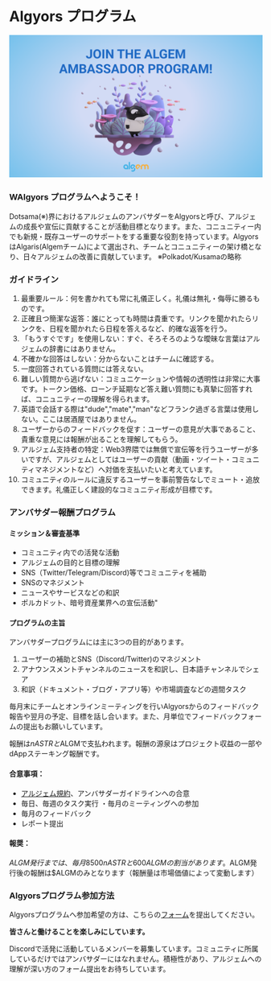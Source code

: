 # Algyors プログラム

![](<../../.gitbook/assets/Ambassador program twitter bg.png>)

### WAlgyors プログラムへようこそ！

Dotsama(※)界におけるアルジェムのアンバサダーをAlgyorsと呼び、アルジェムの成長や宣伝に貢献することが活動目標となります。また、コニュニティー内でも新規・既存ユーザーのサポートをする重要な役割を持っています。AlgyorsはAlgaris(Algemチーム)によて選出され、チームとコニュニティーの架け橋となり、日々アルジェムの改善に貢献しています。 ※Polkadot/Kusamaの略称

### ガイドライン

1. 最重要ルール：何を書かれても常に礼儀正しく。礼儀は無礼・侮辱に勝るものです。
2. 正確且つ簡潔な返答：誰にとっても時間は貴重です。リンクを聞かれたらリンクを、日程を聞かれたら日程を答えるなど、的確な返答を行う。
3. 「もうすぐです」を使用しない：すぐ、そろそろのような曖昧な言葉はアルジェムの辞書にはありません。
4. 不確かな回答はしない：分からないことはチームに確認する。
5. 一度回答されている質問には答えない。
6. 難しい質問から逃げない：コミュニケーションや情報の透明性は非常に大事です。トークン価格、ローンチ延期など答え難い質問にも真摯に回答すれば、コニュニティーの理解を得られます。
7. 英語で会話する際は"dude","mate","man"などフランク過ぎる言葉は使用しない。ここは居酒屋ではありません。
8. ユーザーからのフィードバックを促す：ユーザーの意見が大事であること、貴重な意見には報酬が出ることを理解してもらう。
9. アルジェム支持者の特定：Web3界隈では無償で宣伝等を行うユーザーが多いですが、アルジェムとしてはユーザーの貢献（動画・ツイート・コミュニティマネジメントなど）へ対価を支払いたいと考えています。
10. コミュニティのルールに違反するユーザーを事前警告なしでミュート・追放できます。礼儀正しく建設的なコミュニティ形成が目標です。

### アンバサダー報酬プログラム

#### ミッション＆審査基準

* コミュニティ内での活発な活動&#x20;
* アルジェムの目的と目標の理解&#x20;
* SNS（Twitter/Telegram/Discord)等でコミュニティを補助&#x20;
* SNSのマネジメント&#x20;
* ニュースやサービスなどの和訳&#x20;
* ポルカドット、暗号資産業界への宣伝活動"

#### プログラムの主旨

アンバサダープログラムには主に3つの目的があります。

1. ユーザーの補助とSNS（Discord/Twitter)のマネジメント
2. アナウンスメントチャンネルのニュースを和訳し、日本語チャンネルでシェア
3. 和訳（ドキュメント・ブログ・アプリ等）や市場調査などの週間タスク

毎月末にチームとオンラインミーティングを行いAlgyorsからのフィードバック報告や翌月の予定、目標を話し合います。また、月単位でフィードバックフォームの提出もお願いしています。

報酬は$nASTRと$ALGMで支払われます。報酬の源泉はプロジェクト収益の一部やdAppステーキング報酬です。

#### 合意事項：

* [アルジェム規約](https://discord.com/channels/949531419619766332/994726247370334300/994727495263858708)、アンバサダーガイドラインへの合意&#x20;
* 毎日、毎週のタスク実行 ・毎月のミーティングへの参加&#x20;
* 毎月のフィードバック
* レポート提出

#### 報奨：

$ALGM発行までは、毎月8500nASTRと600ALGMの割当があります。$ALGM発行後の報酬は$ALGMのみとなります（報酬量は市場価値によって変動します）

### Algyorsプログラム参加方法

Algyorsプログラムへ参加希望の方は、こちらの[フォーム](https://docs.google.com/forms/d/e/1FAIpQLScPxDk21qpwpKFWjr2NbXWGJBPmnDWBp9E12v7bK8hZZN4CpQ/viewform)を提出してください。

**皆さんと働けることを楽しみにしています。**

Discordで活発に活動しているメンバーを募集しています。コミュニティに所属しているだけではアンバサダーにはなれません。積極性があり、アルジェムへの理解が深い方のフォーム提出をお待ちしています。
